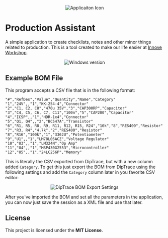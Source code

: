 <p align="center">
	<img src="https://i.imgur.com/tQE1cdd.png" alt="Applicaiton Icon" />
</p>

# Production Assistant

A simple application to create checklists, notes and other minor things related to production. This is a tool created to make our life easier at [Innove Workshop](http://innoveworkshop.com/).

<p align="center">
	<img src="https://i.imgur.com/ZTdA55Z.png" alt="Windows version" />
</p>


## Example BOM File

This program accepts a CSV file that is in the following format:

    "#","RefDes","Value","Quantity","Name","Category"
    "1","24V",,"1","KK-254-4","Connector"
    "2","C1, C2, C8","470u 35V","3","CAP300RP","Capacitor"
    "3","C4, C5, C6, C7, C11","100n","5","CAP200","Capacitor"
    "4","ICSP",,"1","HDR-1x4","Connector"
    "5","Q1, Q4",,"2","BC547A","Transistor"
    "6","R1, R5, R8, R9, R11, R12, R15, R24","10k","8","RES400","Resistor"
    "7","R3, R4","4.7k","2","RES400","Resistor"
    "8","R16","100k","1","3362U","Potentiometer"
    "9","U1",,"1","LM78L05ACZ","Voltage Regulator"
    "10","U3",,"1","LM324N","Op Amp"
    "11","U4",,"1","MSP430G2553","Microcontroller"
    "12","U5",,"1","24LC256P","Memory"

This is literally the CSV exported from DipTrace, but with a new column added `Category`. To get this just export the BOM from DipTrace using the following settings and add the `Category` column later in you favorite CSV editor:

<p align="center">
	<img src="https://i.imgur.com/FVBZASp.png" alt="DipTrace BOM Export Settings" />
</p>

After you've imported the BOM and set all the parameters in the application, you can now just save the session as a XML file and use that later.


## License

This project is licensed under the **MIT License**.
